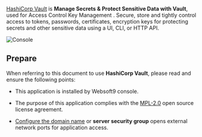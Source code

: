 [HashiCorp Vault](https://www.vaultproject.io/) is **Manage Secrets & Protect Sensitive Data with Vault**, used for Access Control Key Management . Secure, store and tightly control access to tokens, passwords, certificates, encryption keys for protecting secrets and other sensitive data using a UI, CLI, or HTTP API.


![Console](https://libs.websoft9.com/Websoft9/DocsPicture/zh/vault/vault-gui-websoft9.jpeg)


## Prepare

When referring to this document to use **HashiCorp Vault**, please read and ensure the following points:

- This application is installed by Websoft9 console.

- The purpose of this application complies with the [MPL-2.0](https://opensource.org/licenses/MPL-2.0) open source license agreement.

- [Configure the domain name](./domain-set) or **server security group** opens external network ports for application access.